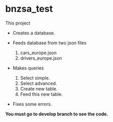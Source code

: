 # bnzsa_test
This project 
* Creates a database.
* Feeds database from two json files  
    1. cars_europe.json
    2. drivers_europe.json
* Makes queries
    1. Select simple.
    2. Select advanced.
    3. Create new table.
    4. Feed this new table.
    
* Fixes some errors.

**You must go to develop branch to see the code.**
